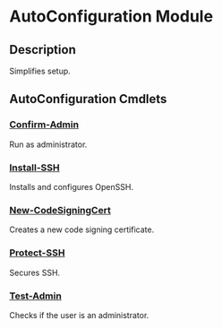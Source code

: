 # AutoConfiguration Module

## Description

Simplifies setup.

## AutoConfiguration Cmdlets

### [Confirm-Admin](Confirm-Admin.md)

Run as administrator.
### [Install-SSH](Install-SSH.md)

Installs and configures OpenSSH.
### [New-CodeSigningCert](New-CodeSigningCert.md)

Creates a new code signing certificate.
### [Protect-SSH](Protect-SSH.md)

Secures SSH.
### [Test-Admin](Test-Admin.md)

Checks if the user is an administrator.

